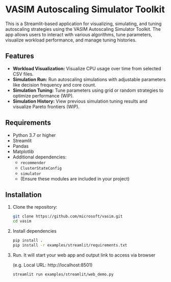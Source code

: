 # VASIM Autoscaling Simulator Toolkit

This is a Streamlit-based application for visualizing, simulating, and tuning autoscaling strategies using the VASIM Autoscaling Simulator Toolkit. The app allows users to interact with various algorithms, tune parameters, visualize workload performance, and manage tuning histories.

## Features

- **Workload Visualization:** Visualize CPU usage over time from selected CSV files.
- **Simulation Run:** Run autoscaling simulations with adjustable parameters like decision frequency and core count.
- **Simulation Tuning:** Tune parameters using grid or random strategies to optimize performance (WIP).
- **Simulation History:** View previous simulation tuning results and visualize Pareto frontiers (WIP).

## Requirements

- Python 3.7 or higher
- Streamlit
- Pandas
- Matplotlib
- Additional dependencies:
  - `recommender`
  - `ClusterStateConfig`
  - `simulator`
  - (Ensure these modules are included in your project)

## Installation

1. Clone the repository:

   ```bash
   git clone https://github.com/microsoft/vasim.git
   cd vasim
   ```

2. Install dependencies

   ```sh
   pip install .
   pip install -r examples/streamlit/requirements.txt
   ```

3. Run. It will start your web app and output link to access via browser
   <!-- markdown-link-check-disable -->
   (e.g. Local URL: http://localhost:8501)
   <!-- markdown-link-check-enable -->

   ```sh
   streamlit run examples/streamlit/web_demo.py
   ```
